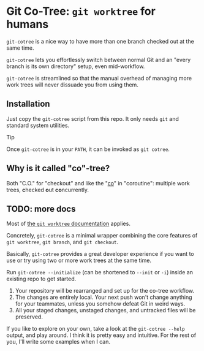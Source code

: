 # Git Co-Tree: `git worktree` for humans

`git-cotree` is a nice way to have more than
one branch checked out at the same time.

`git-cotree` lets you effortlessly switch
between normal Git and an "every branch is
its own directory" setup, even mid-workflow.

`git-cotree` is streamlined so that the
manual overhead of managing more work trees
will never dissuade you from using them.


## Installation

Just copy the `git-cotree` script from this repo.
It only needs `git` and standard system utilities.

> [!TIP]
> Once `git-cotree` is in your `PATH`,
> it can be invoked as `git cotree`.


## Why is it called "co"-tree?

Both "C.O." for "checkout" and like the
"[co](https://en.wiktionary.org/wiki/co-#English)"
in "coroutine": multiple work trees,
**c**hecked **o**ut **co**ncurrently.


## TODO: more docs

Most of [the `git worktree` documentation](https://git-scm.com/docs/git-worktree)
applies.

Concretely, `git-cotree` is a minimal wrapper
combining the core features of `git worktree`,
`git branch`, and `git checkout`.

Basically, `git-cotree` provides a great developer
experience if you want to use or try using two or
more work trees at the same time.

Run `git-cotree --initialize` (can be
shortened to `--init` or `-i`) inside
an existing repo to get started.

1. Your repository will be rearranged and
   set up for the co-tree workflow.
2. The changes are entirely local. Your next push
   won't change anything for your teammates,
   unless you somehow defeat Git in weird ways.
3. All your staged changes, unstaged changes,
   and untracked files will be preserved.

If you like to explore on your own, take a look at
the `git-cotree --help` output, and play around.
I think it is pretty easy and intuitive. For the
rest of you, I'll write some examples when I can.
